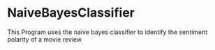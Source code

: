 # NaiveBayesClassifier

This Program uses the naive bayes classifier to identify the sentiment polarity of a movie review
